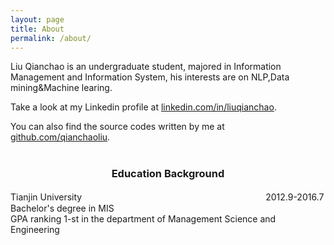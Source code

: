 ```yaml
---
layout: page
title: About
permalink: /about/
---
```


Liu Qianchao is an undergraduate student, majored in Information Management and Information System, his interests are on NLP,Data mining&Machine learing.

Take a look at my Linkedin profile at [linkedin.com/in/liuqianchao](http://www.linkedin.com/in/liuqianchao).

You can also find the source codes written by me at [github.com/qianchaoliu](https://github.com/qianchaoliu).
<br>
<br>
<center><h3> <bold>Education Background</bold></h3></center>
Tianjin University　　　　　　　　　　　　　　　　　　　　　2012.9-2016.7<br>
Bachelor's degree in MIS<br>
GPA ranking 1-st in the department of Management Science and Engineering